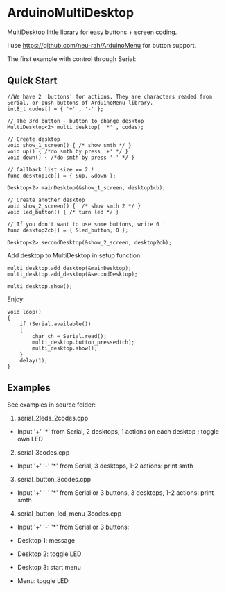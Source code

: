 # ArduinoMultiDesktop

MultiDesktop little library for easy buttons + screen coding.

I use https://github.com/neu-rah/ArduinoMenu for button support.

The first example with control through Serial:

## Quick Start

```
//We have 2 'buttons' for actions. They are characters readed from Serial, or push buttons of ArduinoMenu library.
int8_t codes[] = { '+' , '-' };

// The 3rd button - button to change desktop
MultiDesktop<2> multi_desktop( '*' , codes);

// Create desktop
void show_1_screen() { /* show smth */ }
void up() { /*do smth by press '+' */ }
void down() { /*do smth by press '-' */ }

// Callback list size == 2 !
func desktop1cb[] = { &up, &down };

Desktop<2> mainDesktop(&show_1_screen, desktop1cb); 

// Create another desktop
void show_2_screen() {  /* show smth 2 */ }
void led_button() { /* turn led */ }

// If you don't want to use some buttons, write 0 !
func desktop2cb[] = { &led_button, 0 };

Desktop<2> secondDesktop(&show_2_screen, desktop2cb);
```

Add desktop to MultiDesktop in setup function:
```
multi_desktop.add_desktop(&mainDesktop);
multi_desktop.add_desktop(&secondDesktop);

multi_desktop.show();
```

Enjoy:
```
void loop() 
{	
	if (Serial.available()) 
	{
        char ch = Serial.read();
		multi_desktop.button_pressed(ch);
		multi_desktop.show(); 
    }
	delay(1);
}
```

## Examples

See examples in source folder:

1. serial_2leds_2codes.cpp
  * Input '+' '*' from Serial, 2 desktops, 1 actions on each desktop : toggle own LED

2. serial_3codes.cpp
  * Input '+' '-' '*' from Serial, 3 desktops, 1-2 actions: print smth

3. serial_button_3codes.cpp
  * Input '+' '-' '*' from Serial or 3 buttons, 3 desktops, 1-2 actions: print smth

4. serial_button_led_menu_3codes.cpp
  * Input '+' '-' '*' from Serial or 3 buttons:
  * Desktop 1: message
  * Desktop 2: toggle LED
  * Desktop 3: start menu

  * Menu: toggle LED





